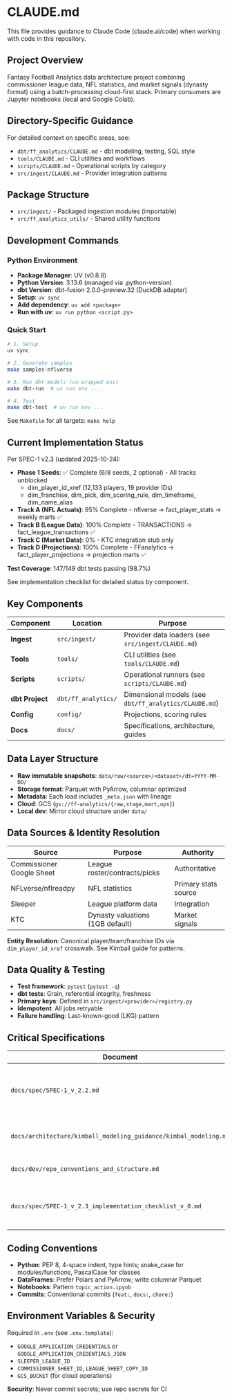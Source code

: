 # CLAUDE.md

This file provides guidance to Claude Code (claude.ai/code) when working with code in this repository.

## Project Overview

Fantasy Football Analytics data architecture project combining commissioner league data, NFL statistics, and market signals (dynasty format) using a batch-processing cloud-first stack. Primary consumers are Jupyter notebooks (local and Google Colab).

## Directory-Specific Guidance

For detailed context on specific areas, see:

- `dbt/ff_analytics/CLAUDE.md` - dbt modeling, testing, SQL style
- `tools/CLAUDE.md` - CLI utilities and workflows
- `scripts/CLAUDE.md` - Operational scripts by category
- `src/ingest/CLAUDE.md` - Provider integration patterns

## Package Structure

- `src/ingest/` - Packaged ingestion modules (importable)
- `src/ff_analytics_utils/` - Shared utility functions

## Development Commands

### Python Environment

- **Package Manager**: UV (v0.8.8)
- **Python Version**: 3.13.6 (managed via .python-version)
- **dbt Version**: dbt-fusion 2.0.0-preview.32 (DuckDB adapter)
- **Setup**: `uv sync`
- **Add dependency**: `uv add <package>`
- **Run with uv**: `uv run python <script.py>`

### Quick Start

```bash
# 1. Setup
uv sync

# 2. Generate samples
make samples-nflverse

# 3. Run dbt models (uv-wrapped env)
make dbt-run  # uv run env ...

# 4. Test
make dbt-test  # uv run env ...
```

See `Makefile` for all targets: `make help`

## Current Implementation Status

Per SPEC-1 v2.3 (updated 2025-10-24):

- **Phase 1 Seeds**: ✅ Complete (6/8 seeds, 2 optional) - All tracks unblocked
  - dim_player_id_xref (12,133 players, 19 provider IDs)
  - dim_franchise, dim_pick, dim_scoring_rule, dim_timeframe, dim_name_alias
- **Track A (NFL Actuals)**: 95% Complete - nflverse → fact_player_stats → weekly marts ✅
- **Track B (League Data)**: 100% Complete - TRANSACTIONS → fact_league_transactions ✅
- **Track C (Market Data)**: 0% - KTC integration stub only
- **Track D (Projections)**: 100% Complete - FFanalytics → fact_player_projections → projection marts ✅

**Test Coverage**: 147/149 dbt tests passing (98.7%)

See implementation checklist for detailed status by component.

## Key Components

| Component | Location | Purpose |
| --------------- | ------------------- | ----------------------------------------------------- |
| **Ingest** | `src/ingest/` | Provider data loaders (see `src/ingest/CLAUDE.md`) |
| **Tools** | `tools/` | CLI utilities (see `tools/CLAUDE.md`) |
| **Scripts** | `scripts/` | Operational runners (see `scripts/CLAUDE.md`) |
| **dbt Project** | `dbt/ff_analytics/` | Dimensional models (see `dbt/ff_analytics/CLAUDE.md`) |
| **Config** | `config/` | Projections, scoring rules |
| **Docs** | `docs/` | Specifications, architecture, guides |

## Data Layer Structure

- **Raw immutable snapshots**: `data/raw/<source>/<dataset>/dt=YYYY-MM-DD/`
- **Storage format**: Parquet with PyArrow, columnar optimized
- **Metadata**: Each load includes `_meta.json` with lineage
- **Cloud**: GCS (`gs://ff-analytics/{raw,stage,mart,ops}`)
- **Local dev**: Mirror cloud structure under `data/`

## Data Sources & Identity Resolution

| Source | Purpose | Authority |
| ------------------------- | -------------------------------- | -------------------- |
| Commissioner Google Sheet | League roster/contracts/picks | Authoritative |
| NFLverse/nflreadpy | NFL statistics | Primary stats source |
| Sleeper | League platform data | Integration |
| KTC | Dynasty valuations (1QB default) | Market signals |

**Entity Resolution**: Canonical player/team/franchise IDs via `dim_player_id_xref` crosswalk. See Kimball guide for patterns.

## Data Quality & Testing

- **Test framework**: `pytest` (`pytest -q`)
- **dbt tests**: Grain, referential integrity, freshness
- **Primary keys**: Defined in `src/ingest/<provider>/registry.py`
- **Idempotent**: All jobs retryable
- **Failure handling**: Last-known-good (LKG) pattern

## Critical Specifications

| Document | Purpose |
| ---------------------------------------------------------------- | --------------------------------------------------------------------- |
| `docs/spec/SPEC-1_v_2.2.md` | Complete data architecture (2×2 stat model, trade valuation, lineage) |
| `docs/architecture/kimball_modeling_guidance/kimbal_modeling.md` | Dimensional modeling patterns for dbt |
| `docs/dev/repo_conventions_and_structure.md` | Repo layout, naming, data paths |
| `docs/spec/SPEC-1_v_2.3_implementation_checklist_v_0.md` | Implementation status and sequencing (updated 2025-10-24) |

## Coding Conventions

- **Python**: PEP 8, 4-space indent, type hints; snake_case for modules/functions, PascalCase for classes
- **DataFrames**: Prefer Polars and PyArrow; write columnar Parquet
- **Notebooks**: Pattern `topic_action.ipynb`
- **Commits**: Conventional commits (`feat:`, `docs:`, `chore:`)

## Environment Variables & Security

Required in `.env` (see `.env.template`):

- `GOOGLE_APPLICATION_CREDENTIALS` or `GOOGLE_APPLICATION_CREDENTIALS_JSON`
- `SLEEPER_LEAGUE_ID`
- `COMMISSIONER_SHEET_ID`, `LEAGUE_SHEET_COPY_ID`
- `GCS_BUCKET` (for cloud operations)

**Security**: Never commit secrets; use repo secrets for CI
